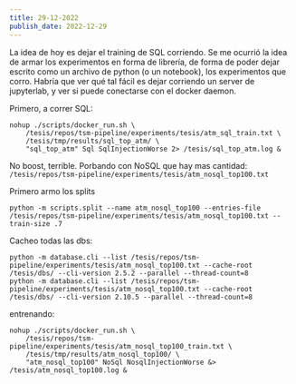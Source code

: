 ```yaml
---
title: 29-12-2022
publish_date: 2022-12-29
---
```

La idea de hoy es dejar el training de SQL corriendo. Se me ocurrió la idea de armar los experimentos en forma de librería, de forma de poder dejar escrito como un archivo de python (o un notebook), los experimentos que corro. Habría que ver qué tal fácil es dejar corriendo un server de jupyterlab, y ver si puede conectarse con el docker daemon.

Primero, a correr SQL:

```
nohup ./scripts/docker_run.sh \
    /tesis/repos/tsm-pipeline/experiments/tesis/atm_sql_train.txt \
    /tesis/tmp/results/sql_top_atm/ \
    "sql_top_atm" Sql SqlInjectionWorse 2> /tesis/sql_top_atm.log &
```

No boost, terrible. Porbando con NoSQL que hay mas cantidad: `/tesis/repos/tsm-pipeline/experiments/tesis/atm_nosql_top100.txt`

Primero armo los splits
```
python -m scripts.split --name atm_nosql_top100 --entries-file /tesis/repos/tsm-pipeline/experiments/tesis/atm_nosql_top100.txt --train-size .7
```

Cacheo todas las dbs:
```
python -m database.cli --list /tesis/repos/tsm-pipeline/experiments/tesis/atm_nosql_top100.txt --cache-root /tesis/dbs/ --cli-version 2.5.2 --parallel --thread-count=8
python -m database.cli --list /tesis/repos/tsm-pipeline/experiments/tesis/atm_nosql_top100.txt --cache-root /tesis/dbs/ --cli-version 2.10.5 --parallel --thread-count=8
```
entrenando:
```
nohup ./scripts/docker_run.sh \
    /tesis/repos/tsm-pipeline/experiments/tesis/atm_nosql_top100_train.txt \
    /tesis/tmp/results/atm_nosql_top100/ \
    "atm_nosql_top100" NoSql NosqlInjectionWorse &> /tesis/atm_nosql_top100.log &
```

